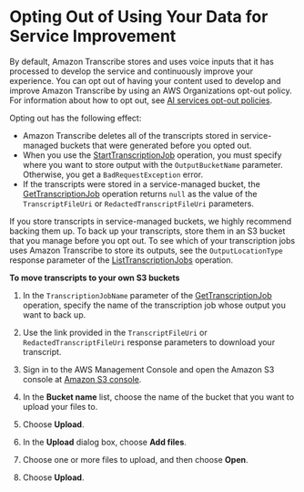 # Opting Out of Using Your Data for Service Improvement<a name="opt-out"></a>

By default, Amazon Transcribe stores and uses voice inputs that it has processed to develop the service and continuously improve your experience\. You can opt out of having your content used to develop and improve Amazon Transcribe by using an AWS Organizations opt\-out policy\. For information about how to opt out, see [AI services opt\-out policies](https://docs.aws.amazon.com/organizations/latest/userguide/orgs_manage_policies_ai-opt-out.html)\.

Opting out has the following effect:
+ Amazon Transcribe deletes all of the transcripts stored in service\-managed buckets that were generated before you opted out\.
+ When you use the [StartTranscriptionJob](API_StartTranscriptionJob.md) operation, you must specify where you want to store output with the `OutputBucketName` parameter\. Otherwise, you get a `BadRequestException` error\.
+ If the transcripts were stored in a service\-managed bucket, the [GetTranscriptionJob](API_GetTranscriptionJob.md) operation returns `null` as the value of the `TranscriptFileUri` or `RedactedTranscriptFileUri` parameters\.

If you store transcripts in service\-managed buckets, we highly recommend backing them up\. To back up your transcripts, store them in an S3 bucket that you manage before you opt out\. To see which of your transcription jobs uses Amazon Transcribe to store its outputs, see the `OutputLocationType` response parameter of the [ListTranscriptionJobs](API_ListTranscriptionJobs.md) operation\.

**To move transcripts to your own S3 buckets**

1.  In the `TranscriptionJobName` parameter of the [GetTranscriptionJob](API_GetTranscriptionJob.md) operation, specify the name of the transcription job whose output you want to back up\.

1. Use the link provided in the `TranscriptFileUri` or `RedactedTranscriptFileUri` response parameters to download your transcript\.

1. Sign in to the AWS Management Console and open the Amazon S3 console at [Amazon S3 console](https://console.aws.amazon.com/s3/)\.

1. In the **Bucket name** list, choose the name of the bucket that you want to upload your files to\.

1. Choose **Upload**\.

1. In the **Upload** dialog box, choose **Add files**\.

1. Choose one or more files to upload, and then choose **Open**\.

1. Choose **Upload**\.